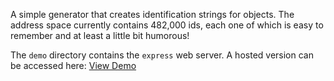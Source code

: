 A simple generator that creates identification strings for objects. The address space currently contains 482,000 ids, each one of which is easy to remember and at least a little bit humorous!

The `demo` directory contains the `express` web server. A hosted version can be accessed here: [View Demo]()
